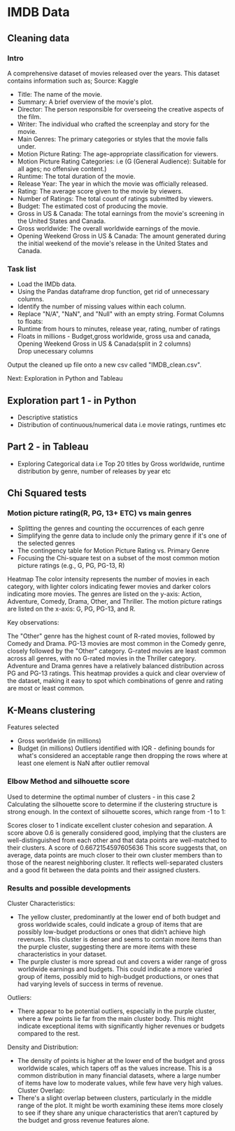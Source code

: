 # IMDB Data
## Cleaning data
### Intro
A comprehensive dataset of movies released over the years. This dataset contains information such as;
Source: Kaggle
 - Title: The name of the movie.
- Summary: A brief overview of the movie's plot.
- Director: The person responsible for overseeing the creative aspects of the film.
- Writer: The individual who crafted the screenplay and story for the movie.
- Main Genres: The primary categories or styles that the movie falls under.
- Motion Picture Rating: The age-appropriate classification for viewers.
- Motion Picture Rating Categories: i.e (G (General Audience): Suitable for all ages; no offensive content.)
- Runtime: The total duration of the movie.
- Release Year: The year in which the movie was officially released.
- Rating: The average score given to the movie by viewers.
- Number of Ratings: The total count of ratings submitted by viewers.
- Budget: The estimated cost of producing the movie.
- Gross in US & Canada: The total earnings from the movie's screening in the United States and Canada.
- Gross worldwide: The overall worldwide earnings of the movie.
- Opening Weekend Gross in US & Canada: The amount generated during the initial weekend of the movie's release in the United States and Canada.

### Task list
- Load the IMDb data.
- Using the Pandas dataframe drop function, get rid of unnecessary columns.
- Identify the number of missing values within each column.
- Replace "N/A", "NaN", and "Null" with an empty string.
Format Columns to floats:
 - Runtime from hours to minutes, release year, rating, number of ratings
 - Floats in millions - Budget,gross worldwide, gross usa and canada, Opening Weekend Gross in US & Canada(split in 2 columns)  
Drop unecessary columns

Output the cleaned up file onto a new csv called "IMDB_clean.csv".

Next: Exploration in Python and Tableau

## Exploration part 1 - in Python
- Descriptive statistics
- Distribution of continuous/numerical data i.e movie ratings, runtimes etc

## Part 2 - in Tableau 
- Exploring Categorical data i.e Top 20 titles by Gross worldwide, runtime distribution by genre, number of releases by year etc

## Chi Squared tests
### Motion picture rating(R, PG, 13+ ETC) vs main genres
- Splitting the genres and counting the occurrences of each genre
- Simplifying the genre data to include only the primary genre if it's one of the selected genres
- The contingency table for Motion Picture Rating vs. Primary Genre
- Focusing the Chi-square test on a subset of the most common motion picture ratings (e.g., G, PG, PG-13, R)

Heatmap 
The color intensity represents the number of movies in each category, with lighter colors indicating fewer movies and darker colors indicating more movies.
The genres are listed on the y-axis: Action, Adventure, Comedy, Drama, Other, and Thriller.
The motion picture ratings are listed on the x-axis: G, PG, PG-13, and R.

Key observations:

The "Other" genre has the highest count of R-rated movies, followed by Comedy and Drama.
PG-13 movies are most common in the Comedy genre, closely followed by the "Other" category.
G-rated movies are least common across all genres, with no G-rated movies in the Thriller category.
Adventure and Drama genres have a relatively balanced distribution across PG and PG-13 ratings.
This heatmap provides a quick and clear overview of the dataset, making it easy to spot which combinations of genre and rating are most or least common.

## K-Means clustering
Features selected
 - Gross worldwide (in millions)
 - Budget (in millions)
Outliers identified with IQR - defining bounds for what's considered an acceptable range then dropping the rows where at least one element is NaN after outlier removal

### Elbow Method and silhouette score
Used to determine the optimal number of clusters - in this case 2
Calculating the silhouette score to determine if the clustering structure is strong enough. 
  In the context of silhouette scores, which range from -1 to 1:

Scores closer to 1 indicate excellent cluster cohesion and separation. A score above 0.6 is generally considered good, implying that the clusters are well-distinguished from each other and that data points are well-matched to their clusters.
A score of 
0.6672154597605636
This score suggests that, on average, data points are much closer to their own cluster members than to those of the nearest neighboring cluster. It reflects well-separated clusters and a good fit between the data points and their assigned clusters.

### Results and possible developments
Cluster Characteristics:
 - The yellow cluster, predominantly at the lower end of both budget and gross worldwide scales, could indicate a group of items that are possibly low-budget productions or ones that didn’t achieve high revenues. This cluster is denser and seems to contain more items than the purple cluster, suggesting there are more items with these characteristics in your dataset.
- The purple cluster is more spread out and covers a wider range of gross worldwide earnings and budgets. This could indicate a more varied group of items, possibly mid to high-budget productions, or ones that had varying levels of success in terms of revenue.
  
Outliers:
- There appear to be potential outliers, especially in the purple cluster, where a few points lie far from the main cluster body. This might indicate exceptional items with significantly higher revenues or budgets compared to the rest.

Density and Distribution:
- The density of points is higher at the lower end of the budget and gross worldwide scales, which tapers off as the values increase. This is a common distribution in many financial datasets, where a large number of items have low to moderate values, while few have very high values.
Cluster Overlap:
- There's a slight overlap between clusters, particularly in the middle range of the plot. It might be worth examining these items more closely to see if they share any unique characteristics that aren’t captured by the budget and gross revenue features alone.
